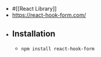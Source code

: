 - #[[React Library]]
- https://react-hook-form.com/
- ## Installation
	- `npm install react-hook-form`